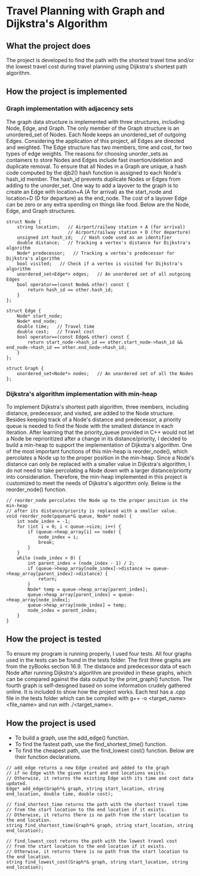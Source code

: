 # Travel Planning with Graph and Dijkstra's Algorithm
## What the project does
The project is developed to find the path with the shortest travel time and/or the lowest travel cost during travel planning using Dijkstra's shortest path algorithm.
## How the project is implemented
### Graph implementation with adjacency sets
The graph data structure is implemented with three structures, including Node, Edge, and Graph. The only member of the Graph structure is an unordered_set of Nodes. Each Node keeps an unordered_set of outgoing Edges. Considering the application of this project, all Edges are directed and weighted. The Edge structure has two members, time and cost, for two types of edge weights. The reasons for choosing unorder_sets as containers to store Nodes and Edges include fast insertion/deletion and duplicate removal. To ensure that all Nodes in a Graph are unique, a hash code computed by the djb2() hash function is assigned to each Node's hash_id member. The hash_id prevents duplicate Nodes or Edges from adding to the unorder_set. One way to add a layover to the graph is to create an Edge with location+A (A for arrival) as the start_node and location+D (D for departure) as the end_node. The cost of a layover Edge can be zero or any extra spending on things like food. Below are the Node, Edge, and Graph structures.
```
struct Node {
    string location;   // Airport/railway station + A (for arrival)
                       // Airport/railway station + D (for departure)
    unsigned int hash_id;   // Hash code used as an identifier
    double distance;   // Tracking a vertex's distance for Dijkstra's algorithm
    Node* predecessor;   // Tracking a vertex's predecessor for Dijkstra's algorithm
    bool visited;   // Check if a vertex is visited for Dijkstra's algorithm
    unordered_set<Edge*> edges;   // An unordered set of all outgoing Edges
    bool operator==(const Node& other) const {
        return hash_id == other.hash_id;
    }
};
```
```
struct Edge {
    Node* start_node;
    Node* end_node;
    double time;   // Travel time
    double cost;   // Travel cost
    bool operator==(const Edge& other) const {
        return start_node->hash_id == other.start_node->hash_id && end_node->hash_id == other.end_node->hash_id;
    }
};
```
```
struct Graph {
    unordered_set<Node*> nodes;   // An unordered set of all the Nodes
};
```
### Dijkstra's algorithm implementation with min-heap
To implement Dijkstra's shortest path algorithm, three members, including distance, predecessor, and visited, are added to the Node structure. Besides keeping track of a Node's distance and predecessor, a priority queue is needed to find the Node with the smallest distance in each iteration. After learning that the priority_queue provided in C++ would not let a Node be reprioritized after a change in its distance/priority, I decided to build a min-heap to support the implementation of Dijkstra's algorithm. One of the most important functions of this min-heap is reorder_node(), which percolates a Node up to the proper position in the min-heap. Since a Node's distance can only be replaced with a smaller value in Dijkstra's algorithm, I do not need to take percolating a Node down with a larger distance/priority into consideration. Therefore, the min-heap implemented in this project is customized to meet the needs of Dijkstra's algorithm only. Below is the reorder_node() function.
```
// reorder_node percolates the Node up to the proper position in the min-heap 
// after its distance/priority is replaced with a smaller value.
void reorder_node(pqueue*& queue, Node* node) {
    int node_index = -1;
    for (int i = 0; i < queue->size; i++) {
        if (queue->heap_array[i] == node) {
            node_index = i;
            break;
        }
    }
    while (node_index > 0) {
        int parent_index = (node_index - 1) / 2;
        if (queue->heap_array[node_index]->distance >= queue->heap_array[parent_index]->distance) {
            return;
        }
        Node* temp = queue->heap_array[parent_index];
        queue->heap_array[parent_index] = queue->heap_array[node_index];
        queue->heap_array[node_index] = temp;
        node_index = parent_index;
    }
}
```
## How the project is tested
To ensure my program is running properly, I used four tests. All four graphs used in the tests can be found in the tests folder. The first three graphs are from the zyBooks section 16.9. The distance and predecessor data of each Node after running Dijkstra's algorithm are provided in these graphs, which can be compared against the data output by the print_graph() function. The fourth graph is self-designed based on some information crudely gathered online. It is included to show how the project works. Each test has a .cpp file in the tests folder which can be compiled with g++ -o <target_name> <file_name> and run with ./<target_name>.
## How the project is used
- To build a graph, use the add_edge() function.
- To find the fastest path, use the find_shortest_time() function.
- To find the cheapest path, use the find_lowest cost() function.
Below are their function declarations.
```
// add_edge returns a new Edge created and added to the graph 
// if no Edge with the given start and end locations exists.
// Otherwise, it returns the existing Edge with its time and cost data updated.
Edge* add_edge(Graph*& graph, string start_location, string end_location, double time, double cost);

// find_shortest_time returns the path with the shortest travel time 
// from the start location to the end location if it exists.
// Otherwise, it returns there is no path from the start location to the end location.
string find_shortest_time(Graph*& graph, string start_location, string end_location);

// find_lowest_cost returns the path with the lowest travel cost 
// from the start location to the end location if it exists.
// Otherwise, it returns there is no path from the start location to the end location.
string find_lowest_cost(Graph*& graph, string start_location, string end_location);
```